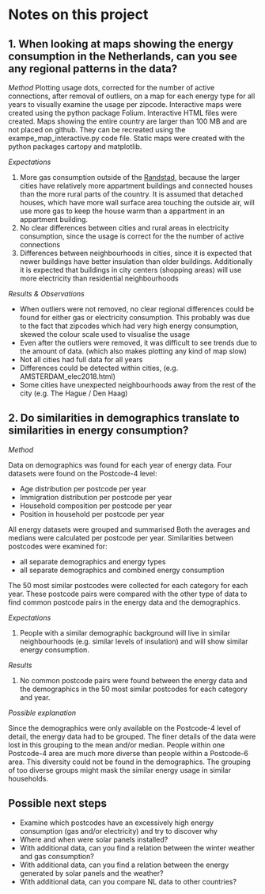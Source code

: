 # Notes on this project

## 1. When looking at maps showing the energy consumption in the Netherlands, can you see any regional patterns in the data?

*Method* 
Plotting usage dots, corrected for the number of active connections, after removal of outliers, on a map for each energy type for all years to visually examine the usage per zipcode.
Interactive maps were created using the python package Folium. Interactive HTML files were created. Maps showing the entire country are larger than 100 MB and are not placed on github. They can be recreated using the exampe_map_interactive.py code file.
Static maps were created with the python packages cartopy and matplotlib.

*Expectations*
1. More gas consumption outside of the [Randstad](https://en.wikipedia.org/wiki/Randstad), because the larger cities have relatively more appartment buildings and connected houses than the more rural parts of the country. It is assumed that detached houses, which have more wall surface area touching the outside air, will use more gas to keep the house warm than a appartment in an appartment building.
2. No clear differences between cities and rural areas in electricity consumption, since the usage is correct for the the number of active connections
3. Differences between neighbourhoods in cities, since it is expected that newer buildings have better insulation than older buildings. Additionally it is expected that buildings in city centers (shopping areas) will use more electricity than residential neighbourhoods 

*Results &amp; Observations*
- When outliers were not removed, no clear regional differences could be found for either gas or electricity consumption. This probably was due to the fact that zipcodes which had very high energy consumption, skewed the colour scale used to visualise the usage
- Even after the outliers were removed, it was difficult to see trends due to the amount of data. (which also makes plotting any kind of map slow)
- Not all cities had full data for all years
- Differences could be detected within cities, (e.g. AMSTERDAM_elec2018.html)
- Some cities have unexpected neighbourhoods away from the rest of the city (e.g. The Hague / Den Haag) 

## 2. Do similarities in demographics translate to similarities in energy consumption?

*Method*

Data on demographics was found for each year of energy data. Four datasets were found on the Postcode-4 level:
- Age distribution per postcode per year
- Immigration distribution per postcode per year
- Household composition per postcode per year
- Position in household per postcode per year

All energy datasets were grouped and summarised Both the averages and medians were calculated per postcode per year. 
Similarities between postcodes were examined for:
- all separate demographics and energy types
- all separate demographics and combined energy consumption

The 50 most similar postcodes were collected for each category for each year. These postcode pairs were compared with the other type of data to find common postcode pairs in the energy data and the demographics.

*Expectations*
1. People with a similar demographic background will live in similar neighbourhoods (e.g. similar levels of insulation) and will show similar energy consumption.

*Results*
1. No common postcode pairs were found between the energy data and the demographics in the 50 most similar postcodes for each category and year.

*Possible explanation*

Since the demographics were only available on the Postcode-4 level of detail, the energy data had to be grouped. The finer details of the data were lost in this grouping to the mean and/or median. People within one Postcode-4 area are much more diverse than people within a Postcode-6 area. This diversity could not be found in the demographics. The grouping of too diverse groups might mask the similar energy usage in similar households.

## Possible next steps
- Examine which postcodes have an excessively high energy consumption (gas and/or electricity) and try to discover why
- Where and when were solar panels installed?
- With additional data, can you find a relation between the winter weather and gas consumption?
- With additional data, can you find a relation between the energy generated by solar panels and the weather?
- With additional data, can you compare NL data to other countries?





  